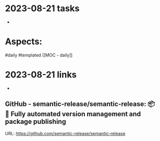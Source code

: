 
# 2023-08-21 tasks

- 

# Aspects:
#daily #templated
[[MOC - daily]]

# 2023-08-21 links
- 


## GitHub - semantic-release/semantic-release: :package::rocket: Fully automated version management and package publishing
URL: https://github.com/semantic-release/semantic-release
